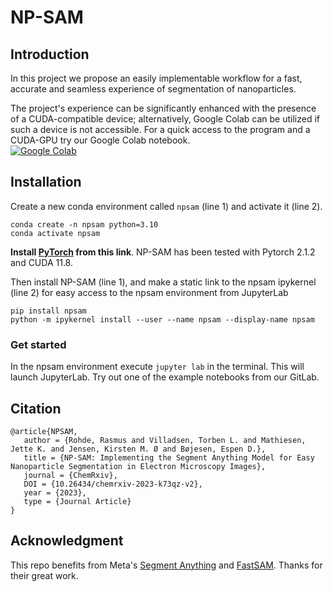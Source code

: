 # NP-SAM

## Introduction

In this project we propose an easily implementable workflow for a fast, accurate and seamless experience of segmentation of nanoparticles.

The project's experience can be significantly enhanced with the presence of a CUDA-compatible device; alternatively, Google Colab can be utilized if such a device is not accessible. For a quick access to the program and a CUDA-GPU try our Google Colab notebook. <br>
[![Google Colab](https://colab.research.google.com/assets/colab-badge.svg)](https://colab.research.google.com/drive/1it8TbVeeKUiJZXn8HThiUK7epAq5EZTK?usp=sharing)

## Installation
Create a new conda environment called `npsam` (line 1) and activate it (line 2).
```
conda create -n npsam python=3.10
conda activate npsam
```
**Install [PyTorch](https://pytorch.org/get-started/locally/) from this link**. NP-SAM has been tested with Pytorch 2.1.2 and CUDA 11.8.

Then install NP-SAM (line 1), and make a static link to the npsam ipykernel (line 2) for easy access to the npsam environment from JupyterLab
```
pip install npsam
python -m ipykernel install --user --name npsam --display-name npsam
```

### Get started
In the npsam environment execute `jupyter lab` in the terminal. This will launch JupyterLab. Try out one of the example notebooks from our GitLab.

## Citation
```
@article{NPSAM,
   author = {Rohde, Rasmus and Villadsen, Torben L. and Mathiesen, Jette K. and Jensen, Kirsten M. Ø and Bøjesen, Espen D.},
   title = {NP-SAM: Implementing the Segment Anything Model for Easy Nanoparticle Segmentation in Electron Microscopy Images},
   journal = {ChemRxiv},
   DOI = {10.26434/chemrxiv-2023-k73qz-v2},
   year = {2023},
   type = {Journal Article}
}
```

## Acknowledgment
This repo benefits from Meta's [Segment Anything](https://github.com/facebookresearch/segment-anything) and [FastSAM](https://github.com/CASIA-IVA-Lab/FastSAM). Thanks for their great work.


